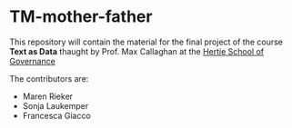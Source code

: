 # TM-mother-father

This repository will contain the material for the final project of the course **Text as Data** thaught by Prof. Max Callaghan at the [Hertie School of Governance](https://www.hertie-school.org/en/)


The contributors are: 
* Maren Rieker 
* Sonja Laukemper
* Francesca Giacco
